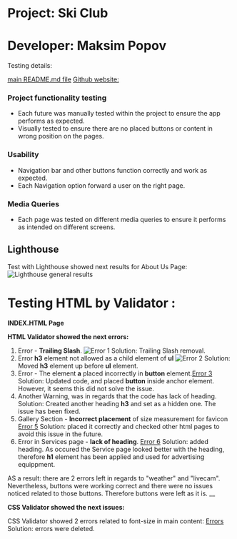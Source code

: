 # Project:      Ski Club
# Developer:    Maksim Popov

Testing details: 

[main README.md file](/README.md)
[Github website:](https://github.com/maxgray7-dev/ski-club_project.git)


### Project functionality testing

- Each future was manually tested within the project to ensure the app performs as expected.
- Visually tested to ensure there are no placed buttons or content in wrong position on the pages.

### Usability

- Navigation bar and other buttons function correctly and work as expected.
- Each Navigation option forward a user on the right page.

### Media Queries

- Each page was tested on different media queries to ensure it performs as intended on different screens.

## Lighthouse

Test with Lighthouse showed next results for About Us Page:
![Lighthouse general results](https://i.ibb.co/SwQB9MB/Lighhouse-general.png)

# Testing HTML by Validator :

**INDEX.HTML Page**

__HTML Validator showed the next errors:__

1. Error - **Trailing Slash**. ![Error 1](https://i.ibb.co/Xsk89f9/Error-1.png)
   Solution: Trailing Slash removal. <br>
2. Error **h3** element not allowed as a child element of **ul** ![Error 2](https://i.ibb.co/7KV65qp/Error-2.png) 
    Solution: Moved **h3** element up before **ul** element. <br>
3. Error - The element **a** placed incorrectly in **button** element.[Error 3](https://i.ibb.co/K9fnHyJ/error-3.png)
   Solution: Updated code, and placed **button** inside anchor element. 
   However, it seems this did not solve the issue. <br>
4. Another Warning, was in regards that the code has lack of heading.
   Solution: Created another heading **h3** and set as a hidden one. The issue has been fixed.<br>
5. Gallery Section - **Incorrect placement** of size measurement for favicon [Error 5](https://i.ibb.co/q5Sg32k/Error-5.png)
    Solution: placed it correctly and checked other html pages to avoid this issue in the future.<br>
6. Error in Services page - **lack of heading**. [Error 6](https://i.ibb.co/RT1Rmwp/Error-6.png)
   Solution: added heading. As occured the Service page looked better with the heading, therefore **h1** element has been applied and used for advertising equippment. <br>

AS a result: there are 2 errors left in regards to "weather" and "livecam". 
Nevertheless, buttons were working correct and there were no issues noticed related to those buttons. Therefore buttons were left as it is.
__

__CSS Validator showed the next issues:__

CSS Validator showed 2 errors related to font-size in main content: 
[Errors](https://i.ibb.co/FhGmyrn/css-errors.png)
    Solution: errors were deleted.